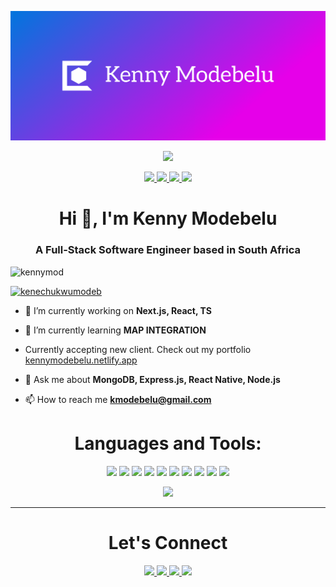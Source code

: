 [![MasterHead](https://github.com/KennyMod/KennyMod/blob/main/cover.png)](https://kennymodebelu.netlify.app)

<p align="center"><img src="https://readme-typing-svg.herokuapp.com/?size=30&duration=5001&color=FFA500&vCenter=true&center=true&width=460&lines= Full-Stack+Software+Engineer"</p> 

<p align="center">
  <a href="https://kennymodebelu.netlify.app" target="_blank">
    <img src="https://img.shields.io/static/v1?label=|&message=WEBSITE&color=23555f&style=plastic&logo=react&logo-color=white"/>
  </a>
  <a href="https://www.linkedin.com/in/kennymodebelu/" target="_blank">
    <img src="https://img.shields.io/static/v1?label=|&message=LINKEDIN&color=cdf998&style=plastic&logo=linkedin&logo-color=white"/>
  </a>
  <a href="https://twitter.com/kenechukwumodeb" target="_blank">
    <img src="https://img.shields.io/static/v1?label=|&message=TWITTER&color=23555f&style=plastic&logo=twitter&logo-color=white"/>
  </a>
  <a href="https://angel.co/u/kenechukwu-samuel-modebelu" target="_blank">
      <img src="https://img.shields.io/static/v1?label=|&message=ANGEL-LIST&color=cdf998&style=plastic&logo=angellist&logo-color=white"/>
  </a>
</p>

<h1 align="center">Hi 👋, I'm Kenny Modebelu</h1>
<h3 align="center">A Full-Stack Software Engineer based in South Africa</h3>
<!-- <img align="right" alt="Coding" width="300" src="https://c.tenor.com/2uyENRmiUt0AAAAC/coding.gif"> -->

<p align="left"> <img src="https://komarev.com/ghpvc/?username=kennymod&label=Profile%20views&color=0e75b6&style=flat" alt="kennymod" /> </p>

<p align="left"> <a href="https://twitter.com/kenechukwumodeb" target="blank"><img src="https://img.shields.io/twitter/follow/kenechukwumodeb?logo=twitter&style=for-the-badge" alt="kenechukwumodeb" /></a> </p>

- 🔭 I’m currently working on **Next.js, React, TS**

- 🌱 I’m currently learning **MAP INTEGRATION**

- Currently accepting new client. Check out my portfolio [kennymodebelu.netlify.app](kennymodebelu.netlify.app)

- 💬 Ask me about **MongoDB, Express.js, React Native, Node.js**

- 📫 How to reach me **kmodebelu@gmail.com**


<h1 align="center">Languages and Tools:</h1>
<p align="center">
    <img src="https://img.shields.io/static/v1?label=|&message=HTML5&color=285f6523555f&style=plastic&logo=html5"/>
    <img src="https://img.shields.io/static/v1?label=|&message=CSS3&color=23555&style=plastic&logo=css3"/>
    <img src="https://img.shields.io/static/v1?label=|&message=JAVASCRIPT&color=3c7f5d&style=plastic&logo=javascript"/>
    <img src="https://img.shields.io/static/v1?label=|&message=NODE.JS&color=bbb111&style=plastic&logo=node.js"/>
    <img src="https://img.shields.io/static/v1?label=|&message=REACT.JS&color=4a935c&style=plastic&logo=react"/>
    <img src="https://img.shields.io/static/v1?label=|&message=EXPRESS&color=bbb111&style=plastic&logo=express"/>
    <img src="https://img.shields.io/static/v1?label=|&message=MONGO-DB&color=cdd148&style=plastic&logo=mongodb"/>
    <img src="https://img.shields.io/static/v1?label=|&message=PYTHON&color=cbb148&style=plastic&logo=python"/>
    <img src="https://img.shields.io/static/v1?label=|&message=GIT&color=52985bcbb148&style=plastic&logo=git"/>
    <img src="https://img.shields.io/static/v1?label=|&message=POSTGRESQL&color=4a935c&style=plastic&logo=postgresql&logoColor=white"/>


<div align="center">
  <img src="https://github-readme-streak-stats.herokuapp.com?user=KennyMod&theme=github-dark&hide_border=true&date_format=M%20j%5B%2C%20Y%5D">
</div>

---


<h1 align="center">Let's Connect</h1>

<p align="center">
  <a href="https://kennymodebelu.netlify.app" target="_blank">
    <img src="https://img.shields.io/static/v1?label=|&message=WEBSITE&color=23555f&style=plastic&logo=react&logo-color=white"/>
  </a>
  <a href="https://www.linkedin.com/in/kennymodebelu/" target="_blank">
    <img src="https://img.shields.io/static/v1?label=|&message=LINKEDIN&color=cdf998&style=plastic&logo=linkedin&logo-color=white"/>
  </a>
  <a href="https://twitter.com/kenechukwumodeb" target="_blank">
    <img src="https://img.shields.io/static/v1?label=|&message=TWITTER&color=23555f&style=plastic&logo=twitter&logo-color=white"/>
  </a>
  <a href="https://angel.co/u/kenechukwu-samuel-modebelu" target="_blank">
      <img src="https://img.shields.io/static/v1?label=|&message=ANGEL-LIST&color=cdf998&style=plastic&logo=angellist&logo-color=white"/>
  </a>
</p>
  






